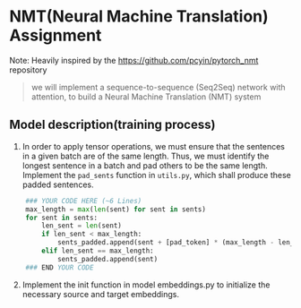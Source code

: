 # NMT(Neural Machine Translation) Assignment
Note: Heavily inspired by the https://github.com/pcyin/pytorch_nmt repository

> we will implement a sequence-to-sequence
(Seq2Seq) network with attention, to build a Neural Machine Translation (NMT) system

## Model description(training process)

 1. In order to apply tensor operations, we must ensure that the sentences in a given batch are of the same length. Thus, we must identify the longest sentence in a batch and pad others to be the same length. Implement the `pad_sents` function in `utils.py`, which shall produce these padded sentences.

```python
    ### YOUR CODE HERE (~6 Lines)
    max_length = max(len(sent) for sent in sents)
    for sent in sents:
        len_sent = len(sent)
        if len_sent < max_length:
            sents_padded.append(sent + [pad_token] * (max_length - len_sent))
        elif len_sent == max_length:
            sents_padded.append(sent)
    ### END YOUR CODE
```

2. Implement the init function in model embeddings.py to initialize the necessary source and target embeddings.

